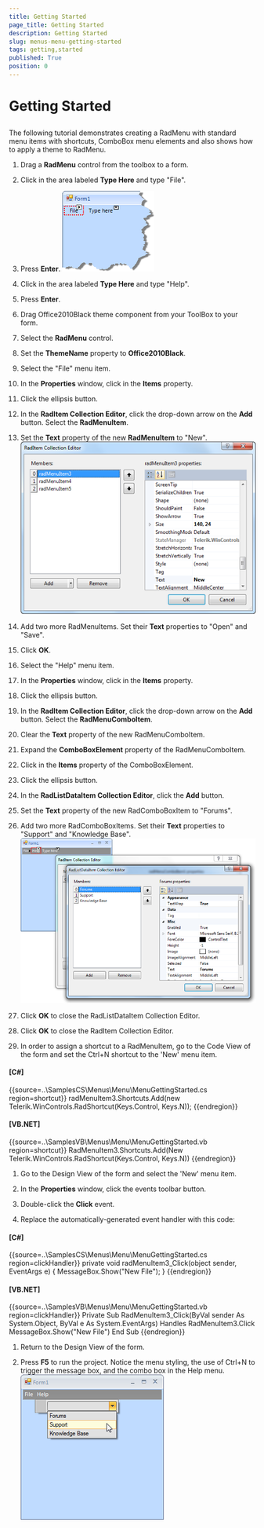 ```yaml
---
title: Getting Started
page_title: Getting Started
description: Getting Started
slug: menus-menu-getting-started
tags: getting,started
published: True
position: 0
---
```


# Getting Started



## 

The following tutorial demonstrates creating a RadMenu with standard menu items with shortcuts, ComboBox menu elements and also shows how to apply a theme to RadMenu.

1. Drag a __RadMenu__ control from the toolbox to a form.
            

1. Click in the area labeled __Type Here__ and type "File".
              

1. Press __Enter__.
            ![menus-menu-getting-started 001](images/menus-menu-getting-started001.png)

1. Click in the area labeled __Type Here__ and type "Help".
            

1. Press __Enter__.
            

1. Drag Office2010Black theme component from your ToolBox to your form.
            

1. Select the __RadMenu__ control.
            

1. Set the __ThemeName__ property to __Office2010Black__.
            

1. Select the "File" menu item.
            

1. In the __Properties__ window, click in the __Items__ property.
            

1. Click the ellipsis button.
            

1. In the __RadItem Collection Editor__, click the drop-down arrow on the __Add__ button. Select the __RadMenuItem__.
            

1. Set the __Text__ property of the new __RadMenuItem__ to "New".
            ![menus-menu-getting-started 002](images/menus-menu-getting-started002.png)

1. Add two more RadMenuItems. Set their __Text__ properties to "Open" and "Save".
            

1. Click __OK__.
            

1. Select the "Help" menu item.
            

1. In the __Properties__ window, click in the __Items__ property.
            

1. Click the ellipsis button.
            

1. In the __RadItem Collection Editor__, click the drop-down arrow on the __Add__ button.
              Select the __RadMenuComboItem__.
            

1. Clear the __Text__ property of the new RadMenuComboItem.
            

1. Expand the __ComboBoxElement__ property of the RadMenuComboItem.
            

1. Click in the __Items__ property of the ComboBoxElement.
            

1. Click the ellipsis button.
            

1. In the __RadListDataItem Collection Editor__, click the __Add__ button.
            

1. Set the __Text__ property of the new RadComboBoxItem to "Forums".
            

1. Add two more RadComboBoxItems. Set their __Text__ properties to "Support" and "Knowledge Base".
            ![menus-menu-getting-started 003](images/menus-menu-getting-started003.png)

1. Click __OK__ to close the RadListDataItem Collection Editor.
            

1. Click __OK__ to close the RadItem Collection Editor.
            

1. In order to assign a shortcut to a RadMenuItem, go to the Code View of the form and set the Ctrl+N shortcut to the 'New' menu item. 
            

#### __[C#]__

{{source=..\SamplesCS\Menus\Menu\MenuGettingStarted.cs region=shortcut}}
	            radMenuItem3.Shortcuts.Add(new Telerik.WinControls.RadShortcut(Keys.Control, Keys.N));
	{{endregion}}



#### __[VB.NET]__

{{source=..\SamplesVB\Menus\Menu\MenuGettingStarted.vb region=shortcut}}
	        RadMenuItem3.Shortcuts.Add(New Telerik.WinControls.RadShortcut(Keys.Control, Keys.N))
	{{endregion}}



1. Go to the Design View of the form and select the 'New' menu item.
            

1. In the __Properties__ window, click the events toolbar button.
            

1. Double-click the __Click__ event.
            

1. Replace the automatically-generated event handler with this code:
            

#### __[C#]__

{{source=..\SamplesCS\Menus\Menu\MenuGettingStarted.cs region=clickHandler}}
	        private void radMenuItem3_Click(object sender, EventArgs e)
	        {
	            MessageBox.Show("New File");
	        }
	{{endregion}}



#### __[VB.NET]__

{{source=..\SamplesVB\Menus\Menu\MenuGettingStarted.vb region=clickHandler}}
	    Private Sub RadMenuItem3_Click(ByVal sender As System.Object, ByVal e As System.EventArgs) Handles RadMenuItem3.Click
	        MessageBox.Show("New File")
	    End Sub
	{{endregion}}



1. Return to the Design View of the form.
            

1. Press __F5__ to run the project. Notice the menu styling, the use of Ctrl+N to trigger the message box, and the combo box in the Help menu.
            ![menus-menu-getting-started 004](images/menus-menu-getting-started004.png)

